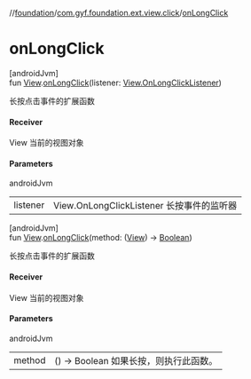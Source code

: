 //[foundation](../../index.md)/[com.gyf.foundation.ext.view.click](index.md)/[onLongClick](on-long-click.md)

# onLongClick

[androidJvm]\
fun [View](https://developer.android.com/reference/kotlin/android/view/View.html).[onLongClick](on-long-click.md)(listener: [View.OnLongClickListener](https://developer.android.com/reference/kotlin/android/view/View.OnLongClickListener.html))

长按点击事件的扩展函数

#### Receiver

View 当前的视图对象

#### Parameters

androidJvm

| | |
|---|---|
| listener | View.OnLongClickListener 长按事件的监听器 |

[androidJvm]\
fun [View](https://developer.android.com/reference/kotlin/android/view/View.html).[onLongClick](on-long-click.md)(method: ([View](https://developer.android.com/reference/kotlin/android/view/View.html)) -&gt; [Boolean](https://kotlinlang.org/api/core/kotlin-stdlib/kotlin/-boolean/index.html))

长按点击事件的扩展函数

#### Receiver

View 当前的视图对象

#### Parameters

androidJvm

| | |
|---|---|
| method | () -> Boolean 如果长按，则执行此函数。 |